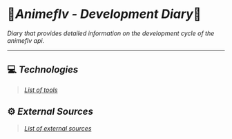 # 🎉*Animeflv - Development Diary*🎉
*Diary that provides detailed information on the development cycle of the animeflv api.*

---

## ‎‍💻 *Technologies*
> *[List of tools](./files/technologies.md)*

## ⚙️ *External Sources*
> *[List of external sources](./files/sources.md)*
